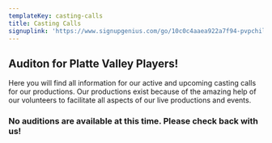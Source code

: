 ```yaml
---
templateKey: casting-calls
title: Casting Calls
signuplink: 'https://www.signupgenius.com/go/10c0c4aaea922a7f94-pvpchildrens4'
---
```

## Auditon for Platte Valley Players!

Here you will find all information for our active and upcoming casting calls for our productions. Our productions exist because of the amazing help of our volunteers to facilitate all aspects of our live productions and events.

### No auditions are available at this time.  Please check back with us!
